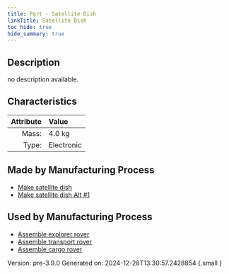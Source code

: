 ```yaml
---
title: Part - Satellite Dish
linkTitle: Satellite Dish
toc_hide: true
hide_summary: true
---
```


## Description
no description available.

## Characteristics

| Attribute      | Value |
|--------:|:------|
|Mass:|4.0 kg|
|Type:|Electronic|

## Made by Manufacturing Process

- [Make satellite dish](/docs/definitions/process/make-satellite-dish)
- [Make satellite dish Alt #1](/docs/definitions/process/make-satellite-dish-alt--1)

## Used by Manufacturing Process

- [Assemble explorer rover](/docs/definitions/process/assemble-explorer-rover)
- [Assemble transport rover](/docs/definitions/process/assemble-transport-rover)
- [Assemble cargo rover](/docs/definitions/process/assemble-cargo-rover)


Version: pre-3.9.0 Generated on: 2024-12-28T13:30:57.2428854
{.small }


